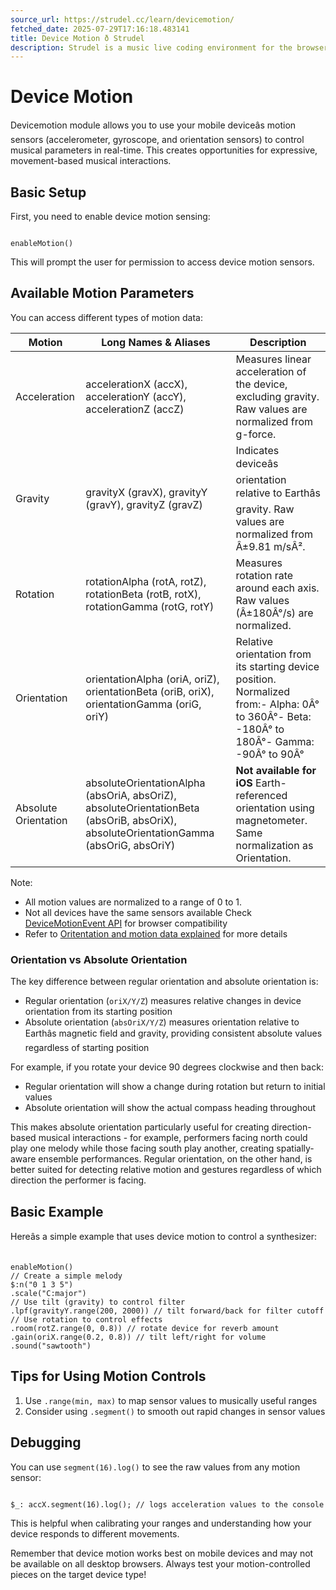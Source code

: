 ```yaml
---
source_url: https://strudel.cc/learn/devicemotion/
fetched_date: 2025-07-29T17:16:18.483141
title: Device Motion ð Strudel
description: Strudel is a music live coding environment for the browser, porting the TidalCycles pattern language to JavaScript.
---
```

 # Device Motion

Devicemotion module allows you to use your mobile deviceâs motion sensors (accelerometer, gyroscope, and orientation sensors) to control musical parameters in real-time. This creates opportunities for expressive, movement-based musical interactions.

## Basic Setup

First, you need to enable device motion sensing:


```

enableMotion()

```


This will prompt the user for permission to access device motion sensors.

## Available Motion Parameters

You can access different types of motion data:

| Motion | Long Names & Aliases | Description |
| --- | --- | --- |
| Acceleration | accelerationX (accX), accelerationY (accY), accelerationZ (accZ) | Measures linear acceleration of the device, excluding gravity. Raw values are normalized from g-force. |
| Gravity | gravityX (gravX), gravityY (gravY), gravityZ (gravZ) | Indicates deviceâs orientation relative to Earthâs gravity. Raw values are normalized from Â±9.81 m/sÂ². |
| Rotation | rotationAlpha (rotA, rotZ), rotationBeta (rotB, rotX), rotationGamma (rotG, rotY) | Measures rotation rate around each axis. Raw values (Â±180Â°/s) are normalized. |
| Orientation | orientationAlpha (oriA, oriZ), orientationBeta (oriB, oriX), orientationGamma (oriG, oriY) | Relative orientation from its starting device position. Normalized from:- Alpha: 0Â° to 360Â°- Beta: -180Â° to 180Â°- Gamma: -90Â° to 90Â° |
| Absolute Orientation | absoluteOrientationAlpha (absOriA, absOriZ), absoluteOrientationBeta (absOriB, absOriX), absoluteOrientationGamma (absOriG, absOriY) | **Not available for iOS** Earth-referenced orientation using magnetometer. Same normalization as Orientation. |

Note:

- All motion values are normalized to a range of 0 to 1.
- Not all devices have the same sensors available
Check [DeviceMotionEvent API](https://developer.mozilla.org/en-US/docs/Web/API/DeviceMotionEvent) for browser compatibility
- Refer to [Oritentation and motion data explained](https://developer.mozilla.org/en-US/docs/Web/API/Device_orientation_events/Orientation_and_motion_data_explained) for more details

### Orientation vs Absolute Orientation

The key difference between regular orientation and absolute orientation is:

- Regular orientation (`oriX/Y/Z`) measures relative changes in device orientation from its starting position
- Absolute orientation (`absOriX/Y/Z`) measures orientation relative to Earthâs magnetic field and gravity, providing consistent absolute values regardless of starting position

For example, if you rotate your device 90 degrees clockwise and then back:

- Regular orientation will show a change during rotation but return to initial values
- Absolute orientation will show the actual compass heading throughout

This makes absolute orientation particularly useful for creating direction-based musical interactions - for example, performers facing north could play one melody while those facing south play another, creating spatially-aware ensemble performances. Regular orientation, on the other hand, is better suited for detecting relative motion and gestures regardless of which direction the performer is facing.

## Basic Example

Hereâs a simple example that uses device motion to control a synthesizer:


```

enableMotion()
// Create a simple melody
$:n("0 1 3 5")
.scale("C:major")
// Use tilt (gravity) to control filter
.lpf(gravityY.range(200, 2000)) // tilt forward/back for filter cutoff
// Use rotation to control effects
.room(rotZ.range(0, 0.8)) // rotate device for reverb amount
.gain(oriX.range(0.2, 0.8)) // tilt left/right for volume
.sound("sawtooth")

```


## Tips for Using Motion Controls

1. Use `.range(min, max)` to map sensor values to musically useful ranges
2. Consider using `.segment()` to smooth out rapid changes in sensor values

## Debugging

You can use `segment(16).log()` to see the raw values from any motion sensor:


```

$_: accX.segment(16).log(); // logs acceleration values to the console

```


This is helpful when calibrating your ranges and understanding how your device responds to different movements.

Remember that device motion works best on mobile devices and may not be available on all desktop browsers. Always test your motion-controlled pieces on the target device type!

 
